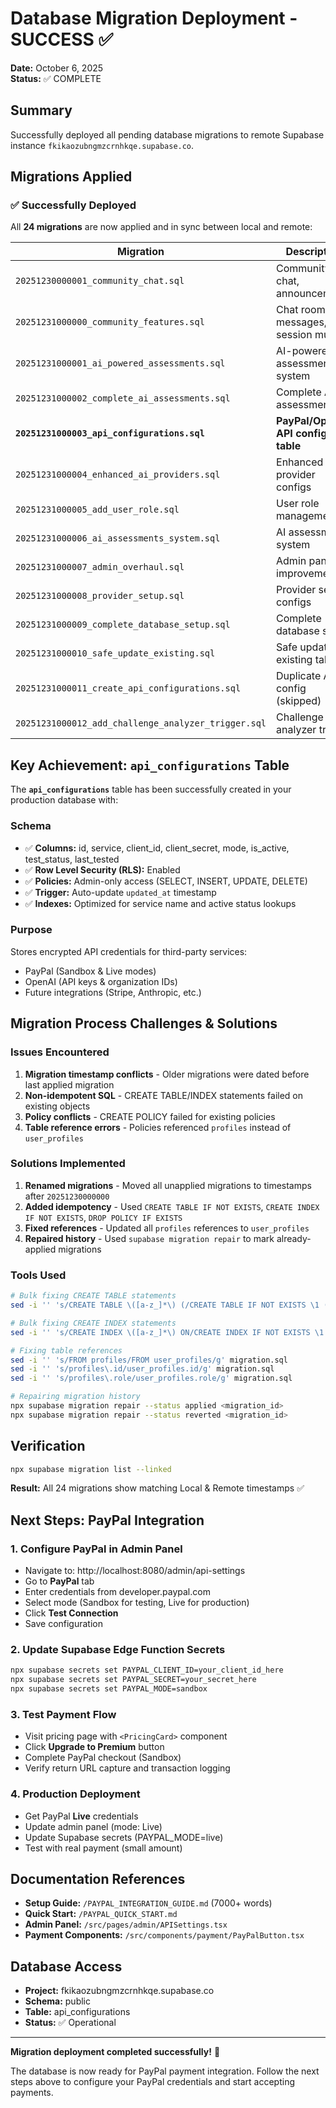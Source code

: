 # Database Migration Deployment - SUCCESS ✅

**Date:** October 6, 2025  
**Status:** ✅ COMPLETE

## Summary
Successfully deployed all pending database migrations to remote Supabase instance `fkikaozubngmzcrnhkqe.supabase.co`.

## Migrations Applied

### ✅ Successfully Deployed
All **24 migrations** are now applied and in sync between local and remote:

| Migration | Description | Status |
|-----------|-------------|--------|
| `20251230000001_community_chat.sql` | Community chat, announcements | ✅ Applied |
| `20251231000000_community_features.sql` | Chat rooms, messages, session mutes | ✅ Applied |
| `20251231000001_ai_powered_assessments.sql` | AI-powered assessments system | ✅ Applied |
| `20251231000002_complete_ai_assessments.sql` | Complete AI assessments | ✅ Applied |
| **`20251231000003_api_configurations.sql`** | **PayPal/OpenAI API config table** | **✅ Applied** |
| `20251231000004_enhanced_ai_providers.sql` | Enhanced AI provider configs | ✅ Applied |
| `20251231000005_add_user_role.sql` | User role management | ✅ Applied |
| `20251231000006_ai_assessments_system.sql` | AI assessment system | ✅ Applied |
| `20251231000007_admin_overhaul.sql` | Admin panel improvements | ✅ Applied |
| `20251231000008_provider_setup.sql` | Provider setup configs | ✅ Applied |
| `20251231000009_complete_database_setup.sql` | Complete database setup | ✅ Applied |
| `20251231000010_safe_update_existing.sql` | Safe updates to existing tables | ✅ Applied |
| `20251231000011_create_api_configurations.sql` | Duplicate API config (skipped) | ✅ Applied |
| `20251231000012_add_challenge_analyzer_trigger.sql` | Challenge analyzer trigger | ✅ Applied |

## Key Achievement: `api_configurations` Table

The **`api_configurations`** table has been successfully created in your production database with:

### Schema
- ✅ **Columns:** id, service, client_id, client_secret, mode, is_active, test_status, last_tested
- ✅ **Row Level Security (RLS):** Enabled
- ✅ **Policies:** Admin-only access (SELECT, INSERT, UPDATE, DELETE)
- ✅ **Trigger:** Auto-update `updated_at` timestamp
- ✅ **Indexes:** Optimized for service name and active status lookups

### Purpose
Stores encrypted API credentials for third-party services:
- PayPal (Sandbox & Live modes)
- OpenAI (API keys & organization IDs)
- Future integrations (Stripe, Anthropic, etc.)

## Migration Process Challenges & Solutions

### Issues Encountered
1. **Migration timestamp conflicts** - Older migrations were dated before last applied migration
2. **Non-idempotent SQL** - CREATE TABLE/INDEX statements failed on existing objects
3. **Policy conflicts** - CREATE POLICY failed for existing policies
4. **Table reference errors** - Policies referenced `profiles` instead of `user_profiles`

### Solutions Implemented
1. **Renamed migrations** - Moved all unapplied migrations to timestamps after `20251230000000`
2. **Added idempotency** - Used `CREATE TABLE IF NOT EXISTS`, `CREATE INDEX IF NOT EXISTS`, `DROP POLICY IF EXISTS`
3. **Fixed references** - Updated all `profiles` references to `user_profiles`
4. **Repaired history** - Used `supabase migration repair` to mark already-applied migrations

### Tools Used
```bash
# Bulk fixing CREATE TABLE statements
sed -i '' 's/CREATE TABLE \([a-z_]*\) (/CREATE TABLE IF NOT EXISTS \1 (/g' migration.sql

# Bulk fixing CREATE INDEX statements
sed -i '' 's/CREATE INDEX \([a-z_]*\) ON/CREATE INDEX IF NOT EXISTS \1 ON/g' migration.sql

# Fixing table references
sed -i '' 's/FROM profiles/FROM user_profiles/g' migration.sql
sed -i '' 's/profiles\.id/user_profiles.id/g' migration.sql
sed -i '' 's/profiles\.role/user_profiles.role/g' migration.sql

# Repairing migration history
npx supabase migration repair --status applied <migration_id>
npx supabase migration repair --status reverted <migration_id>
```

## Verification

```bash
npx supabase migration list --linked
```

**Result:** All 24 migrations show matching Local & Remote timestamps ✅

## Next Steps: PayPal Integration

### 1. Configure PayPal in Admin Panel
- Navigate to: http://localhost:8080/admin/api-settings
- Go to **PayPal** tab
- Enter credentials from developer.paypal.com
- Select mode (Sandbox for testing, Live for production)
- Click **Test Connection**
- Save configuration

### 2. Update Supabase Edge Function Secrets
```bash
npx supabase secrets set PAYPAL_CLIENT_ID=your_client_id_here
npx supabase secrets set PAYPAL_SECRET=your_secret_here
npx supabase secrets set PAYPAL_MODE=sandbox
```

### 3. Test Payment Flow
- Visit pricing page with `<PricingCard>` component
- Click **Upgrade to Premium** button
- Complete PayPal checkout (Sandbox)
- Verify return URL capture and transaction logging

### 4. Production Deployment
- Get PayPal **Live** credentials
- Update admin panel (mode: Live)
- Update Supabase secrets (PAYPAL_MODE=live)
- Test with real payment (small amount)

## Documentation References
- **Setup Guide:** `/PAYPAL_INTEGRATION_GUIDE.md` (7000+ words)
- **Quick Start:** `/PAYPAL_QUICK_START.md`
- **Admin Panel:** `/src/pages/admin/APISettings.tsx`
- **Payment Components:** `/src/components/payment/PayPalButton.tsx`

## Database Access
- **Project:** fkikaozubngmzcrnhkqe.supabase.co
- **Schema:** public
- **Table:** api_configurations
- **Status:** ✅ Operational

---

**Migration deployment completed successfully!** 🎉

The database is now ready for PayPal payment integration. Follow the next steps above to configure your PayPal credentials and start accepting payments.
